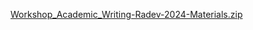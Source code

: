 [Workshop_Academic_Writing-Radev-2024-Materials.zip](Workshop_Academic_Writing-Radev-2024-Materials.zip)
